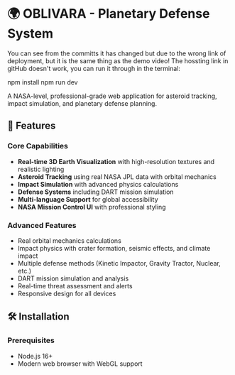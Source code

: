 # 🌍 OBLIVARA - Planetary Defense System

You can see from the committs it has changed but due to the wrong link of deployment, but it is the same thing as the demo video!
The hossting link in gitHub doesn't work, you can run it through in the terminal:

npm install
npm run dev

A NASA-level, professional-grade web application for asteroid tracking, impact simulation, and planetary defense planning.

## 🚀 Features

### Core Capabilities
- **Real-time 3D Earth Visualization** with high-resolution textures and realistic lighting
- **Asteroid Tracking** using real NASA JPL data with orbital mechanics
- **Impact Simulation** with advanced physics calculations
- **Defense Systems** including DART mission simulation
- **Multi-language Support** for global accessibility
- **NASA Mission Control UI** with professional styling

### Advanced Features
- Real orbital mechanics calculations
- Impact physics with crater formation, seismic effects, and climate impact
- Multiple defense methods (Kinetic Impactor, Gravity Tractor, Nuclear, etc.)
- DART mission simulation and analysis
- Real-time threat assessment and alerts
- Responsive design for all devices

## 🛠️ Installation

### Prerequisites
- Node.js 16+ 
- Modern web browser with WebGL support

